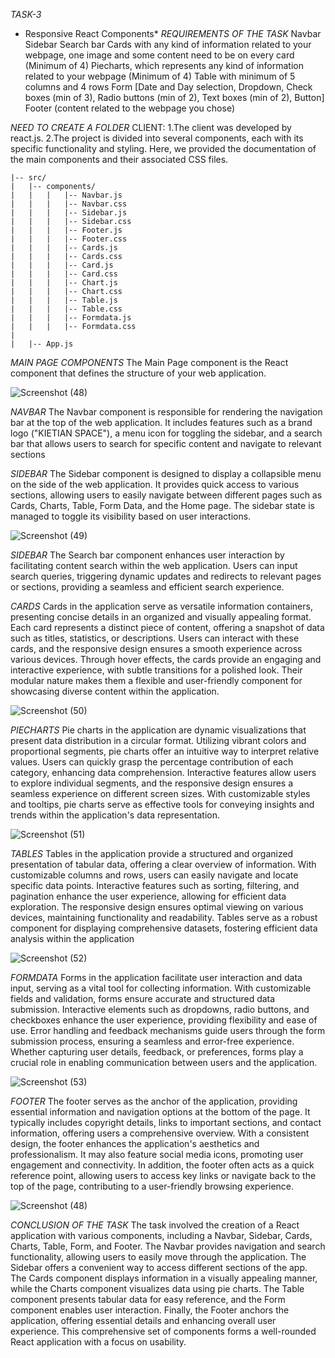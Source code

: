 *TASK-3*
* Responsive React Components*
               *REQUIREMENTS OF THE TASK*
Navbar
Sidebar
Search bar
Cards with any kind of information related to your webpage, one image and some content need to be on every card (Minimum of 4)
Piecharts, which represents any kind of information related to your webpage (Minimum of 4) 
Table with minimum of 5 columns and 4 rows
Form [Date and Day selection, Dropdown, Check boxes (min of 3), Radio buttons (min of 2), Text boxes (min of 2), Button]
Footer (content related to the webpage you chose)

*NEED TO CREATE A FOLDER*
CLIENT:
1.The client was developed by react.js.
2.The project is divided into several components, each with its specific functionality and styling. Here, we provided the
documentation of the main components and their associated CSS files.

    |-- src/
    |   |-- components/
    |   |   |   |-- Navbar.js
    |   |   |   |-- Navbar.css
    |   |   |   |-- Sidebar.js
    |   |   |   |-- Sidebar.css
    |   |   |   |-- Footer.js
    |   |   |   |-- Footer.css
    |   |   |   |-- Cards.js
    |   |   |   |-- Cards.css
    |   |   |   |-- Card.js
    |   |   |   |-- Card.css
    |   |   |   |-- Chart.js
    |   |   |   |-- Chart.css
    |   |   |   |-- Table.js
    |   |   |   |-- Table.css
    |   |   |   |-- Formdata.js
    |   |   |   |-- Formdata.css
    |
    |   |-- App.js


 *MAIN PAGE COMPONENTS*
 The Main Page component is the  React component that defines the structure of your web application.

![Screenshot (48)](https://github.com/RCTS-K-Hub/Nov_Team_03/assets/110033651/559739b0-790e-4c2d-bf15-7a47dd9267be)

*NAVBAR*
The Navbar component is responsible for rendering the navigation bar at the top of the web application. It includes features such as a brand logo ("KIETIAN SPACE"), a menu icon for toggling the sidebar, and a search bar that allows users to search for specific content and navigate to relevant sections

*SIDEBAR*
The Sidebar component is designed to display a collapsible menu on the side of the web application. It provides quick access to various sections, allowing users to easily navigate between different pages such as Cards, Charts, Table, Form Data, and the Home page. The sidebar state is managed to toggle its visibility based on user interactions.

![Screenshot (49)](https://github.com/RCTS-K-Hub/Nov_Team_03/assets/110033651/092aab77-4967-42ea-8924-00911f499119)

*SIDEBAR*
The Search bar component enhances user interaction by facilitating content search within the web application. Users can input search queries, triggering dynamic updates and redirects to relevant pages or sections, providing a seamless and efficient search experience.

*CARDS*
Cards in the application serve as versatile information containers, presenting concise details in an organized and visually appealing format. Each card represents a distinct piece of content, offering a snapshot of data such as titles, statistics, or descriptions. Users can interact with these cards, and the responsive design ensures a smooth experience across various devices. Through hover effects, the cards provide an engaging and interactive experience, with subtle transitions for a polished look. Their modular nature makes them a flexible and user-friendly component for showcasing diverse content within the application.

![Screenshot (50)](https://github.com/RCTS-K-Hub/Nov_Team_03/assets/110033651/a0012a4d-868a-4969-9c14-f01f2e6afa16)

*PIECHARTS*
Pie charts in the application are dynamic visualizations that present data distribution in a circular format. Utilizing vibrant colors and proportional segments, pie charts offer an intuitive way to interpret relative values. Users can quickly grasp the percentage contribution of each category, enhancing data comprehension. Interactive features allow users to explore individual segments, and the responsive design ensures a seamless experience on different screen sizes. With customizable styles and tooltips, pie charts serve as effective tools for conveying insights and trends within the application's data representation.

![Screenshot (51)](https://github.com/RCTS-K-Hub/Nov_Team_03/assets/110033651/19821c35-ad82-4899-bd82-c99eba4f11cb)

*TABLES*
Tables in the application provide a structured and organized presentation of tabular data, offering a clear overview of information. With customizable columns and rows, users can easily navigate and locate specific data points. Interactive features such as sorting, filtering, and pagination enhance the user experience, allowing for efficient data exploration. The responsive design ensures optimal viewing on various devices, maintaining functionality and readability. Tables serve as a robust component for displaying comprehensive datasets, fostering efficient data analysis within the application

![Screenshot (52)](https://github.com/RCTS-K-Hub/Nov_Team_03/assets/110033651/bc8c588e-92df-4556-b316-18afac2caf62)

*FORMDATA*
Forms in the application facilitate user interaction and data input, serving as a vital tool for collecting information. With customizable fields and validation, forms ensure accurate and structured data submission. Interactive elements such as dropdowns, radio buttons, and checkboxes enhance the user experience, providing flexibility and ease of use. Error handling and feedback mechanisms guide users through the form submission process, ensuring a seamless and error-free experience. Whether capturing user details, feedback, or preferences, forms play a crucial role in enabling communication between users and the application.

![Screenshot (53)](https://github.com/RCTS-K-Hub/Nov_Team_03/assets/110033651/5be26ea2-4ea0-4c5f-b1c2-80d4c74da60d)

*FOOTER*
The footer serves as the anchor of the application, providing essential information and navigation options at the bottom of the page. It typically includes copyright details, links to important sections, and contact information, offering users a comprehensive overview. With a consistent design, the footer enhances the application's aesthetics and professionalism. It may also feature social media icons, promoting user engagement and connectivity. In addition, the footer often acts as a quick reference point, allowing users to access key links or navigate back to the top of the page, contributing to a user-friendly browsing experience.

![Screenshot (48)](https://github.com/RCTS-K-Hub/Nov_Team_03/assets/110033651/cd1e8d21-987d-4c3c-8098-912766d80f87)

*CONCLUSION OF THE TASK*
The task involved the creation of a React application with various components, including a Navbar, Sidebar, Cards, Charts, Table, Form, and Footer. The Navbar provides navigation and search functionality, allowing users to easily move through the application. The Sidebar offers a convenient way to access different sections of the app. The Cards component displays information in a visually appealing manner, while the Charts component visualizes data using pie charts. The Table component presents tabular data for easy reference, and the Form component enables user interaction. Finally, the Footer anchors the application, offering essential details and enhancing overall user experience. This comprehensive set of components forms a well-rounded React application with a focus on usability.












 
